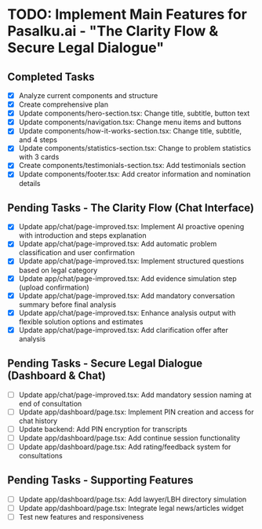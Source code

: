 # TODO: Implement Main Features for Pasalku.ai - "The Clarity Flow & Secure Legal Dialogue"

## Completed Tasks
- [x] Analyze current components and structure
- [x] Create comprehensive plan
- [x] Update components/hero-section.tsx: Change title, subtitle, button text
- [x] Update components/navigation.tsx: Change menu items and buttons
- [x] Update components/how-it-works-section.tsx: Change title, subtitle, and 4 steps
- [x] Update components/statistics-section.tsx: Change to problem statistics with 3 cards
- [x] Create components/testimonials-section.tsx: Add testimonials section
- [x] Update components/footer.tsx: Add creator information and nomination details

## Pending Tasks - The Clarity Flow (Chat Interface)
- [x] Update app/chat/page-improved.tsx: Implement AI proactive opening with introduction and steps explanation
- [x] Update app/chat/page-improved.tsx: Add automatic problem classification and user confirmation
- [x] Update app/chat/page-improved.tsx: Implement structured questions based on legal category
- [x] Update app/chat/page-improved.tsx: Add evidence simulation step (upload confirmation)
- [x] Update app/chat/page-improved.tsx: Add mandatory conversation summary before final analysis
- [x] Update app/chat/page-improved.tsx: Enhance analysis output with flexible solution options and estimates
- [x] Update app/chat/page-improved.tsx: Add clarification offer after analysis

## Pending Tasks - Secure Legal Dialogue (Dashboard & Chat)
- [ ] Update app/chat/page-improved.tsx: Add mandatory session naming at end of consultation
- [ ] Update app/dashboard/page.tsx: Implement PIN creation and access for chat history
- [ ] Update backend: Add PIN encryption for transcripts
- [ ] Update app/dashboard/page.tsx: Add continue session functionality
- [ ] Update app/dashboard/page.tsx: Add rating/feedback system for consultations

## Pending Tasks - Supporting Features
- [ ] Update app/dashboard/page.tsx: Add lawyer/LBH directory simulation
- [ ] Update app/dashboard/page.tsx: Integrate legal news/articles widget
- [ ] Test new features and responsiveness
